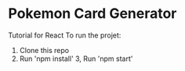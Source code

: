 # Pokemon Card Generator
Tutorial for React
To run the projet:

1. Clone this repo
2. Run 'npm install'
3, Run 'npm start'
